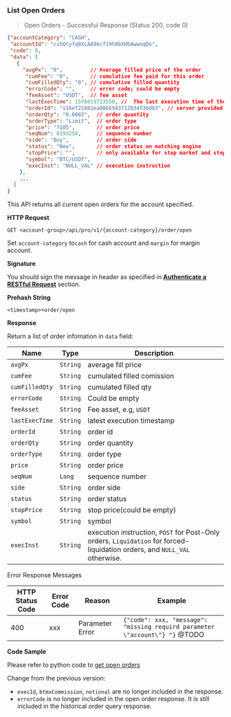 ### 
### List Open Orders

> Open Orders - Successful Response (Status 200, code 0)

```json
{"accountCategory": "CASH",
 "accountId": "cshQtyfq8XLAA9kcf19h8bXHbAwwoqDo",
 "code": 0,
 "data": [
   {
     "avgPx": "0",         // Average filled price of the order   
      "cumFee": "0",       // cumulative fee paid for this order
      "cumFilledQty": "0", // cumulative filled quantity
      "errorCode": "",     // error code; could be empty
      "feeAsset": "USDT",  // fee asset
      "lastExecTime": 1576019723550, //  The last execution time of the order
      "orderId": "s16ef21882ea0866943712034f36d83", // server provided orderId
      "orderQty": "0.0083",  // order quantity
      "orderType": "Limit",  // order type
      "price": "7105",       // order price
      "seqNum": 8193258,     // sequence number
      "side": "Buy",         // order side
      "status": "New",       // order status on matching engine
      "stopPrice": "",       // only available for stop market and stop limit orders; otherwise empty 
      "symbol": "BTC/USDT",
      "execInst": "NULL_VAL" // execution instruction
    },
    ...
  ]
}
```

This API returns all current open orders for the account specified. 

**HTTP Request**

`GET <account-group>/api/pro/v1/{account-category}/order/open`

Set `account-category` to`cash` for cash account and `margin` for margin account. 

**Signature**

You should sign the message in header as specified in [**Authenticate a RESTful Request**](#sign-a-request) section.

**Prehash String**

`<timestamp>+order/open`

**Response**

Return a list of order infomation in `data` field:

Name           | Type     | Description
---------------|----------|-------------- 
`avgPx`        | `String` | average fill price
`cumFee`       | `String` | cumulated filled comission
`cumFilledQty` | `String` | cumulated filled qty
`errorCode`    | `String` | Could be empty
`feeAsset`     | `String` | Fee asset, e.g, `USDT`
`lastExecTime` | `String` | latest execution timestamp
`orderId`      | `String` | order id
`orderQty`     | `String` | order quantity
`orderType`    | `String` | order type
`price`        | `String` | order price
`seqNum`       | `Long`   | sequence number
`side`         | `String` | order side
`status`       | `String` | order status
`stopPrice`    | `String` | stop price(could be empty)
`symbol`       | `String` | symbol
`execInst`     | `String` | execution instruction, `POST` for Post-Only orders, `Liquidation` for forced-liquidation orders, and `NULL_VAL` otherwise.


Error Response Messages

HTTP Status Code | Error Code | Reason           | Example
---------------- | ---------- | ---------------- | ----------------------------------------------------------------------
400              | xxx        | Parameter Error  | `{"code": xxx, "message": "missing requird parameter \"account\"} "}`  @TODO


**Code Sample**

Please refer to python code to [get open orders](https://github.com/bitmax-exchange/bitmax-pro-api-demo/blob/master/python/query_order.py)

Change from the previous version:

* `execId`, `btmxCommission`, `notional` are no longer included in the response. 
* `errorCode` is no longer included in the open order response. It is still included in the historical order query response.

